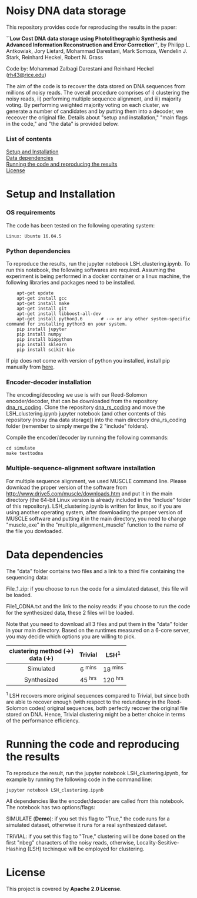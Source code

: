 # Noisy DNA data storage


This repository provides code for reproducing the results in the paper:

**``Low Cost DNA data storage using Photolithographic Synthesis and Advanced Information Reconstruction and Error Correction''**, by
Philipp L. Antkowiak, Jory Lietard, Mohammad Darestani, Mark Somoza, Wendelin J. Stark, Reinhard Heckel, Robert N. Grass

Code by: Mohammad Zalbagi Darestani and Reinhard Heckel (rh43@rice.edu)

The aim of the code is to recover the data stored on DNA sequences from millions of noisy reads. The overall procedure comprises of i) clustering the noisy reads, ii) performing multiple sequence alignment, and iii) majority voting. By performing weighted majority voting on each cluster, we generate a number of candidates and by putting them into a decoder, we receover the original file. Details about "setup and installation," "main flags in the code," and "the data" is provided below.

### List of contents
[Setup and Installation](#Setup-and-Installation) <br>
[Data dependencies](#Data-dependencies) <br>
[Running the code and reproducing the results](#Running-the-code-and-reproducing-the-results) <br>
[License](#License)

# Setup and Installation

### OS requirements
The code has been tested on the following operating system:

	Linux: Ubuntu 16.04.5

### Python dependencies
To reproduce the results, run the jupyter notebook LSH_clustering.ipynb. To run this notebook, the following softwares are required. Assuming the experiment is being performed in a docker container or a linux machine, the following libraries and packages need to be installed.

        apt-get update
        apt-get install gcc
        apt-get install make
        apt-get install git
        apt-get install libboost-all-dev
        apt-get install python3.6       # --> or any other system-specific command for installing python3 on your system.
		pip install jupyter
		pip install numpy
		pip install biopython
		pip install sklearn
		pip install scikit-bio
		
If pip does not come with version of python you installed, install pip manually from [here](https://ehmatthes.github.io/pcc/chapter_12/installing_pip.html).

### Encoder-decoder installation
The encoding/decoding we use is with our Reed-Solomon encoder/decoder, that can be downloaded from the repository [dna_rs_coding](https://github.com/reinhardh/dna_rs_coding). Clone the repository [dna_rs_coding](https://github.com/reinhardh/dna_rs_coding) and move the LSH_clustering.ipynb jupyter notebook (and other contents of this repository (noisy dna data storage)) into the main directory dna_rs_coding folder (remember to simply merge the 2 "include" folders).

Compile the encoder/decoder by running the following commands:

	cd simulate
 	make texttodna

### Multiple-sequence-alignment software installation
For multiple sequence alignment, we used MUSCLE command line. Please download the proper version of the software from http://www.drive5.com/muscle/downloads.htm and put it in the main directory (the 64-bit Linux version is already included in the "include" folder of this repository). LSH_clustering.ipynb is written for linux, so if you are using another operating system, after downloading the proper version of MUSCLE software and putting it in the main directory, you need to change "muscle_exe" in the "multiple_alignment_muscle" function to the name of the file you dowloaded. 

# Data dependencies

The "data" folder contains two files and a link to a third file containing the sequencing data:

File_1.zip: if you choose to run the code for a simulated dataset, this file will be loaded.

File1_ODNA.txt and the link to the noisy reads: if you choose to run the code for the synthesized data, these 2 files will be loaded.

Note that you need to download all 3 files and put them in the "data" folder in your main directory.
Based on the runtimes measured on a 6-core server, you may decide which options you are willing to pick.

| clustering method (&#8594;) <br /> data (&#8595;)   | Trivial       	      | LSH<sup>1</sup>	   |
| :--------------------------------------------------:|:---------------------:|:------------------:|
| Simulated      		      		      | 6 <sup>mins</sup>     | 18 <sup>mins</sup> |
| Synthesized      		      		      | 45 <sup>hrs</sup>     | 120 <sup>hrs</sup> |

<sup>1</sup> LSH recovers more original sequences compared to Trivial, but since both are able to recover enough (with respect to the redundancy in the Reed-Solomon codes) original sequences, both perfectly recover the original file stored on DNA. Hence, Trivial clustering might be a better choice in terms of the performance efficiency.


# Running the code and reproducing the results

To reproduce the result, run the jupyter notebook LSH_clustering.ipynb, for example by running the following code in the command line:

`jupyter notebook LSH_clustering.ipynb`

All dependencies like the encoder/decoder are called from this notebook. The notebook has two options/flags:

SIMULATE (**Demo**): if you set this flag to "True," the code runs for a simulated dataset, otherwise it runs for a real synthesized dataset.

TRIVIAL: if you set this flag to "True," clustering will be done based on the first "nbeg" characters of the noisy reads, otherwise, Locality-Sesitive-Hashing (LSH) techinque will be employed for clustering.

# License

This project is covered by **Apache 2.0 License**.

